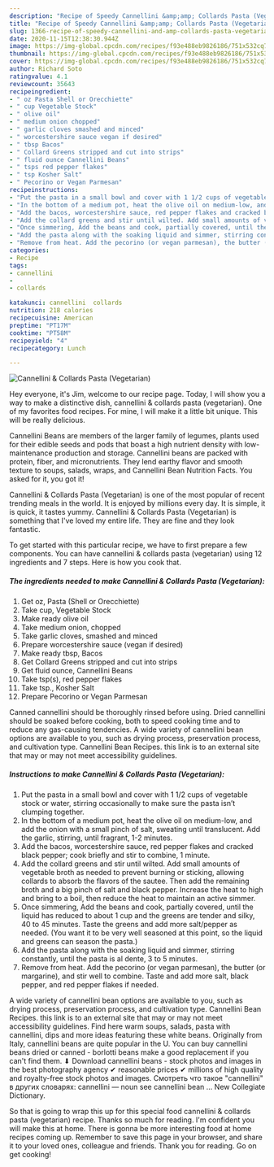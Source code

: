 ```yaml
---
description: "Recipe of Speedy Cannellini &amp;amp; Collards Pasta (Vegetarian)"
title: "Recipe of Speedy Cannellini &amp;amp; Collards Pasta (Vegetarian)"
slug: 1366-recipe-of-speedy-cannellini-and-amp-collards-pasta-vegetarian
date: 2020-11-15T12:38:30.944Z
image: https://img-global.cpcdn.com/recipes/f93e488eb9826186/751x532cq70/cannellini-collards-pasta-vegetarian-recipe-main-photo.jpg
thumbnail: https://img-global.cpcdn.com/recipes/f93e488eb9826186/751x532cq70/cannellini-collards-pasta-vegetarian-recipe-main-photo.jpg
cover: https://img-global.cpcdn.com/recipes/f93e488eb9826186/751x532cq70/cannellini-collards-pasta-vegetarian-recipe-main-photo.jpg
author: Richard Soto
ratingvalue: 4.1
reviewcount: 35643
recipeingredient:
- " oz Pasta Shell or Orecchiette"
- " cup Vegetable Stock"
- " olive oil"
- " medium onion chopped"
- " garlic cloves smashed and minced"
- " worcestershire sauce vegan if desired"
- " tbsp Bacos"
- " Collard Greens stripped and cut into strips"
- " fluid ounce Cannellini Beans"
- " tsps red pepper flakes"
- " tsp Kosher Salt"
- " Pecorino or Vegan Parmesan"
recipeinstructions:
- "Put the pasta in a small bowl and cover with 1 1/2 cups of vegetable stock or water, stirring occasionally to make sure the pasta isn’t clumping together."
- "In the bottom of a medium pot, heat the olive oil on medium-low, and add the onion with a small pinch of salt, sweating until translucent. Add the garlic, stirring, until fragrant, 1-2 minutes."
- "Add the bacos, worcestershire sauce, red pepper flakes and cracked black pepper; cook briefly and stir to combine, 1 minute."
- "Add the collard greens and stir until wilted. Add small amounts of vegetable broth as needed to prevent burning or sticking, allowing collards to absorb the flavors of the sautee. Then add the remaining broth and a big pinch of salt and black pepper. Increase the heat to high and bring to a boil, then reduce the heat to maintain an active simmer."
- "Once simmering, Add the beans and cook, partially covered, until the liquid has reduced to about 1 cup and the greens are tender and silky, 40 to 45 minutes. Taste the greens and add more salt/pepper as needed. (You want it to be very well seasoned at this point, so the liquid and greens can season the pasta.)"
- "Add the pasta along with the soaking liquid and simmer, stirring constantly, until the pasta is al dente, 3 to 5 minutes."
- "Remove from heat. Add the pecorino (or vegan parmesan), the butter (or margarine), and stir well to combine. Taste and add more salt, black pepper, and red pepper flakes if needed."
categories:
- Recipe
tags:
- cannellini
- 
- collards

katakunci: cannellini  collards 
nutrition: 218 calories
recipecuisine: American
preptime: "PT17M"
cooktime: "PT58M"
recipeyield: "4"
recipecategory: Lunch

---
```



![Cannellini &amp; Collards Pasta (Vegetarian)](https://img-global.cpcdn.com/recipes/f93e488eb9826186/751x532cq70/cannellini-collards-pasta-vegetarian-recipe-main-photo.jpg)

Hey everyone, it's Jim, welcome to our recipe page. Today, I will show you a way to make a distinctive dish, cannellini &amp; collards pasta (vegetarian). One of my favorites food recipes. For mine, I will make it a little bit unique. This will be really delicious.

Cannellini Beans are members of the larger family of legumes, plants used for their edible seeds and pods that boast a high nutrient density with low-maintenance production and storage. Cannellini beans are packed with protein, fiber, and micronutrients. They lend earthy flavor and smooth texture to soups, salads, wraps, and Cannellini Bean Nutrition Facts. You asked for it, you got it!

Cannellini &amp; Collards Pasta (Vegetarian) is one of the most popular of recent trending meals in the world. It is enjoyed by millions every day. It is simple, it is quick, it tastes yummy. Cannellini &amp; Collards Pasta (Vegetarian) is something that I've loved my entire life. They are fine and they look fantastic.


To get started with this particular recipe, we have to first prepare a few components. You can have cannellini &amp; collards pasta (vegetarian) using 12 ingredients and 7 steps. Here is how you cook that.

<!--inarticleads1-->

##### The ingredients needed to make Cannellini &amp; Collards Pasta (Vegetarian):

1. Get  oz, Pasta (Shell or Orecchiette)
1. Take  cup, Vegetable Stock
1. Make ready  olive oil
1. Take  medium onion, chopped
1. Take  garlic cloves, smashed and minced
1. Prepare  worcestershire sauce (vegan if desired)
1. Make ready  tbsp, Bacos
1. Get  Collard Greens stripped and cut into strips
1. Get  fluid ounce, Cannellini Beans
1. Take  tsp(s), red pepper flakes
1. Take  tsp., Kosher Salt
1. Prepare  Pecorino or Vegan Parmesan


Canned cannellini should be thoroughly rinsed before using. Dried cannellini should be soaked before cooking, both to speed cooking time and to reduce any gas-causing tendencies. A wide variety of cannellini bean options are available to you, such as drying process, preservation process, and cultivation type. Cannellini Bean Recipes. this link is to an external site that may or may not meet accessibility guidelines. 

<!--inarticleads2-->

##### Instructions to make Cannellini &amp; Collards Pasta (Vegetarian):

1. Put the pasta in a small bowl and cover with 1 1/2 cups of vegetable stock or water, stirring occasionally to make sure the pasta isn’t clumping together.
1. In the bottom of a medium pot, heat the olive oil on medium-low, and add the onion with a small pinch of salt, sweating until translucent. Add the garlic, stirring, until fragrant, 1-2 minutes.
1. Add the bacos, worcestershire sauce, red pepper flakes and cracked black pepper; cook briefly and stir to combine, 1 minute.
1. Add the collard greens and stir until wilted. Add small amounts of vegetable broth as needed to prevent burning or sticking, allowing collards to absorb the flavors of the sautee. Then add the remaining broth and a big pinch of salt and black pepper. Increase the heat to high and bring to a boil, then reduce the heat to maintain an active simmer.
1. Once simmering, Add the beans and cook, partially covered, until the liquid has reduced to about 1 cup and the greens are tender and silky, 40 to 45 minutes. Taste the greens and add more salt/pepper as needed. (You want it to be very well seasoned at this point, so the liquid and greens can season the pasta.)
1. Add the pasta along with the soaking liquid and simmer, stirring constantly, until the pasta is al dente, 3 to 5 minutes.
1. Remove from heat. Add the pecorino (or vegan parmesan), the butter (or margarine), and stir well to combine. Taste and add more salt, black pepper, and red pepper flakes if needed.


A wide variety of cannellini bean options are available to you, such as drying process, preservation process, and cultivation type. Cannellini Bean Recipes. this link is to an external site that may or may not meet accessibility guidelines. Find here warm soups, salads, pasta with cannellini, dips and more ideas featuring these white beans. Originally from Italy, cannellini beans are quite popular in the U. You can buy cannellini beans dried or canned - borlotti beans make a good replacement if you can&#39;t find them. ⬇ Download cannellini beans - stock photos and images in the best photography agency ✔ reasonable prices ✔ millions of high quality and royalty-free stock photos and images. Смотреть что такое &#34;cannellini&#34; в других словарях: cannellini — noun see cannellini bean … New Collegiate Dictionary. 

So that is going to wrap this up for this special food cannellini &amp; collards pasta (vegetarian) recipe. Thanks so much for reading. I'm confident you will make this at home. There is gonna be more interesting food at home recipes coming up. Remember to save this page in your browser, and share it to your loved ones, colleague and friends. Thank you for reading. Go on get cooking!
